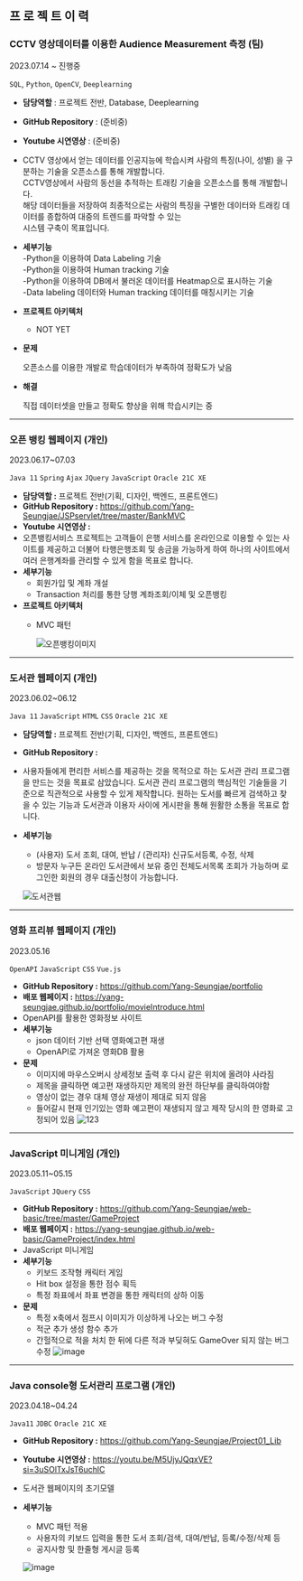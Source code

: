 ## 프 로 젝 트 이 력

### CCTV 영상데이터를 이용한 Audience Measurement 측정 (팀)
2023.07.14 ~ 진행중

`SQL`, `Python`, `OpenCV`, `Deeplearning`   

- **담당역할** : 프로젝트 전반, Database, Deeplearning
- **GitHub Repository** : (준비중)
- **Youtube 시연영상** : (준비중)
- CCTV 영상에서 얻는 데이터를 인공지능에 학습시켜 사람의 특징(나이, 성별) 을 구분하는 기술을 오픈소스를 통해 개발합니다.<br>CCTV영상에서 사람의 동선을 추적하는 트래킹 기술을 오픈소스를 통해 개발합니다.<br> 해당 데이터들을 저장하여 최종적으로는 사람의 특징을 구별한 데이터와 트래킹 데이터를 종합하여 대중의 트렌드를 파악할 수 있는<br> 시스템 구축이 목표입니다.
  
- **세부기능**<br>
    -Python을 이용하여 Data Labeling 기술<br>
    -Python을 이용하여 Human tracking 기술<br>
    -Python을 이용하여 DB에서 불러온 데이터를 Heatmap으로 표시하는 기술<br>
    -Data labeling 데이터와 Human tracking 데이터를 매칭시키는 기술<br>
- **프로젝트 아키텍처**
   - NOT YET
    
- **문제**
    
    오픈소스를 이용한 개발로 학습데이터가 부족하여 정확도가 낮음
    
- **해결**
    
    직접 데이터셋을 만들고 정확도 향상을 위해 학습시키는 중
  
<hr>

### **오픈 뱅킹 웹페이지 (개인)**
2023.06.17~07.03

`Java 11` `Spring` `Ajax` `JQuery` `JavaScript` `Oracle 21C XE`   

- **담당역할 :** 프로젝트 전반(기획, 디자인, 백엔드, 프론트엔드)
- **GitHub Repository :** https://github.com/Yang-Seungjae/JSPservlet/tree/master/BankMVC
- **Youtube 시연영상 :**
- 오픈뱅킹서비스 프로젝트는 고객들이 은행 서비스를 온라인으로 이용할 수 있는 사이트를 제공하고 더불어 타행은행조회 및 송금을 가능하게 하여 하나의 사이트에서 여러 은행계좌를 관리할 수 있게 함을 목표로 합니다. 
- **세부기능**
    - 회원가입 및 계좌 개설
    - Transaction 처리를 통한 당행 계좌조회/이체 및 오픈뱅킹
- **프로젝트 아키텍처**
  - MVC 패턴

    ![오픈뱅킹이미지](https://github.com/Yang-Seungjae/portfolio/assets/126847856/45bab6b1-6613-47bb-90f5-b1365ddcc50b)

  
<hr>


### **도서관 웹페이지 (개인)**
2023.06.02~06.12

`Java 11` `JavaScript` `HTML` `CSS` `Oracle 21C XE`

- **담당역할 :** 프로젝트 전반(기획, 디자인, 백엔드, 프론트엔드)
- **GitHub Repository :**
- 사용자들에게 편리한 서비스를 제공하는 것을 목적으로 하는 도서관 관리 프로그램을 만드는 것을 목표로 삼았습니다. 도서관 관리 프로그램의 핵심적인 기술들을 기준으로 직관적으로 사용할 수 있게 제작합니다. 원하는 도서를 빠르게 검색하고 찾을 수 있는 기능과 도서관과 이용자 사이에 게시판을 통해 원활한 소통을 목표로 합니다.
- **세부기능**
    - (사용자) 도서 조회, 대여, 반납 / (관리자) 신규도서등록, 수정, 삭제
    - 방문자 누구든 온라인 도서관에서 보유 중인 전체도서목록 조회가 가능하며 로그인한 회원의 경우 대출신청이 가능합니다.
 
   ![도서관웹](https://github.com/Yang-Seungjae/portfolio/assets/126847856/05346765-9a5b-4913-89bc-1b36c197dccb)

<hr>

### **영화 프리뷰 웹페이지 (개인)**
2023.05.16

`OpenAPI` `JavaScript` `CSS` `Vue.js`

- **GitHub Repository :** https://github.com/Yang-Seungjae/portfolio
- **배포 웹페이지 :** https://yang-seungjae.github.io/portfolio/movieIntroduce.html
- OpenAPI를 활용한 영화정보 사이트 
- **세부기능**
    - json 데이터 기반 선택 영화예고편 재생
    - OpenAPI로 가져온 영화DB 활용
 - **문제**
     - 이미지에 마우스오버시 상세정보 출력 후 다시 같은 위치에 올려야 사라짐
     - 제목을 클릭하면 예고편 재생하지만 제목의 완전 하단부를 클릭하여야함
     - 영상이 없는 경우 대체 영상 재생이 제대로 되지 않음
     - 들어갈시 현재 인기있는 영화 예고편이 재생되지 않고 제작 당시의 한 영화로 고정되어 있음
![123](https://github.com/Yang-Seungjae/movieHomepage/assets/126847856/60a34c27-8a69-44a3-b285-ec0867da5f4f)
<hr>

### **JavaScript 미니게임 (개인)**
2023.05.11~05.15

`JavaScript` `JQuery` `CSS`

- **GitHub Repository :** https://github.com/Yang-Seungjae/web-basic/tree/master/GameProject
- **배포 웹페이지 :** https://yang-seungjae.github.io/web-basic/GameProject/index.html
- JavaScript 미니게임
- **세부기능**
    - 키보드 조작형 캐릭터 게임
    - Hit box 설정을 통한 점수 획득
    - 특정 좌표에서 좌표 변경을 통한 캐릭터의 상하 이동
 - **문제**
     - 특정 x축에서 점프시 이미지가 이상하게 나오는 버그 수정
     - 적군 추가 생성 함수 추가
     - 간헐적으로 적을 처치 한 뒤에 다른 적과 부딪혀도 GameOver 되지 않는 버그 수정
  ![image](https://github.com/Yang-Seungjae/web-basic/assets/126847856/a86e082d-f43b-43f6-aef5-ba98e20e0aca)
<hr>


### **Java console형 도서관리 프로그램 (개인)**
2023.04.18~04.24

`Java11` `JDBC` `Oracle 21C XE`

- **GitHub Repository :** https://github.com/Yang-Seungjae/Project01_Lib
- **Youtube 시연영상 :** https://youtu.be/M5UjyJQqxVE?si=3uSOlTxJsT6uchlC
- 도서관 웹페이지의 초기모델
- **세부기능**
    - MVC 패턴 적용
    - 사용자의 키보드 입력을 통한 도서 조회/검색, 대여/반납, 등록/수정/삭제 등
    - 공지사항 및 한줄형 게시글 등록
 
  ![image](https://github.com/Yang-Seungjae/portfolio/assets/126847856/c67d140f-513e-47f3-81ba-864933e60812)

